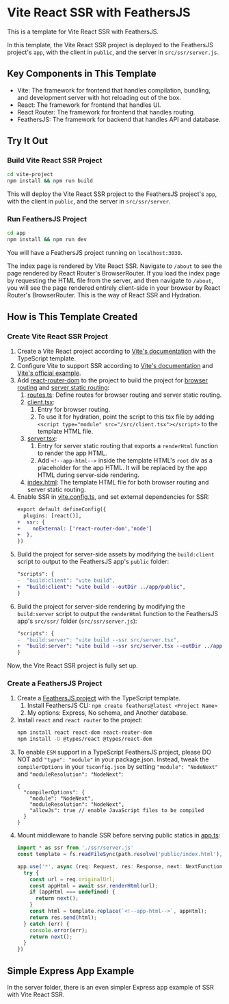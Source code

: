 # Vite React SSR with FeathersJS

This is a template for Vite React SSR with FeathersJS.

In this template, the Vite React SSR project is deployed to the FeathersJS project's `app`, with the client in `public`, and the server in `src/ssr/server.js`.

## Key Components in This Template

- Vite: The framework for frontend that handles compilation, bundling, and development server with hot reloading out of the box.
- React: The framework for frontend that handles UI.
- React Router: The framework for frontend that handles routing.
- FeathersJS: The framework for backend that handles API and database.

## Try It Out

### Build Vite React SSR Project

```bash
cd vite-project
npm install && npm run build
```

This will deploy the Vite React SSR project to the FeathersJS project's `app`, with the client in `public`, and the server in `src/ssr/server`.

### Run FeathersJS Project

```bash
cd app
npm install && npm run dev
```

You will have a FeathersJS project running on `localhost:3030`.

The index page is rendered by Vite React SSR. Navigate to `/about` to see the page rendered by React Router's BrowserRouter. If you load the index page by requesting the HTML file from the server, and then navigate to `/about`, you will see the page rendered entirely client-side in your browser by React Router's BrowserRouter. This is the way of React SSR and Hydration.

## How is This Template Created

### Create Vite React SSR Project

1. Create a Vite React project according to [Vite's documentation](https://vitejs.dev/guide/) with the TypeScript template.
2. Configure Vite to support SSR according to [Vite's documentation](https://vitejs.dev/guide/ssr.html) and [Vite's official example](https://github.com/vitejs/vite-plugin-react/tree/main/playground/ssr-react).
3. Add [react-router-dom](https://reactrouter.com/en/main) to the project to build the project for [browser routing](https://reactrouter.com/en/main/routers/create-browser-router) and [server static routing](https://reactrouter.com/en/main/routers/create-static-router):
   1. [routes.ts](/vite-project/src/routes.ts): Define routes for browser routing and server static routing.
   2. [client.tsx](/vite-project/src/client.tsx): 
      1. Entry for browser routing. 
      2. To use it for hydration, point the script to this tsx file by adding `<script type="module" src="/src/client.tsx"></script>` to the template HTML file.
   3. [server.tsx](/vite-project/src/server.tsx): 
      1. Entry for server static routing that exports a `renderHtml` function to render the app HTML.
      2. Add `<!--app-html-->` inside the template HTML's `root` div as a placeholder for the app HTML. It will be replaced by the app HTML during server-side rendering.
   4. [index.html](/vite-project/index.html): The template HTML file for both browser routing and server static routing.
4. Enable SSR in [vite.config.ts](/vite-project/vite.config.ts), and set external dependencies for SSR:
    ```diff
    export default defineConfig({
      plugins: [react()],
    +  ssr: {
    +    noExternal: ['react-router-dom','node']
    +  },
    })
    ```
5. Build the project for server-side assets by modifying the `build:client` script to output to the FeathersJS app's `public` folder:
    ```diff
    "scripts": {
    -  "build:client": "vite build",
    +  "build:client": "vite build --outDir ../app/public",
    }
    ```
6. Build the project for server-side rendering by modifying the `build:server` script to output the `renderHtml` function to the FeathersJS app's `src/ssr/` folder (`src/ssr/server.js`):
    ```diff
    "scripts": {
    -  "build:server": "vite build --ssr src/server.tsx",
    +  "build:server": "vite build --ssr src/server.tsx --outDir ../app/src/ssr",
    }
    ```
Now, the Vite React SSR project is fully set up.

### Create a FeathersJS Project

1. Create a [FeathersJS project](https://feathersjs.com/guides/basics/starting.html) with the TypeScript template.
   1. Install FeathersJS CLI: `npm create feathers@latest <Project Name>`
   2. My options: Express, No schema, and Another database.
2. Install `react` and `react router` to the project:
    ```bash
    npm install react react-dom react-router-dom
    npm install -D @types/react @types/react-dom
    ```
3. To enable `ESM` support in a TypeScript FeathersJS project, please DO NOT add `"type": "module"` in your package.json. Instead, tweak the `compilerOptions` in your `tsconfig.json` by setting `"module": "NodeNext"` and `"moduleResolution": "NodeNext"`:
    ```json5
    {
      "compilerOptions": {
        "module": "NodeNext",
        "moduleResolution": "NodeNext",
        "allowJs": true // enable JavaScript files to be compiled
      }
    }
    ```
4. Mount middleware to handle SSR before serving public statics in [app.ts](/app/src/app.ts):
    ```ts
    import * as ssr from './ssr/server.js'
    const template = fs.readFileSync(path.resolve('public/index.html'), 'utf-8');

    app.use('*', async (req: Request, res: Response, next: NextFunction) => {
      try {
        const url = req.originalUrl;
        const appHtml = await ssr.renderHtml(url);
        if (appHtml === undefined) {
          return next();
        }
        const html = template.replace(`<!--app-html-->`, appHtml);
        return res.send(html);
      } catch (err) {
        console.error(err);
        return next();
      }
    })
    ```

## Simple Express App Example

In the server folder, there is an even simpler Express app example of SSR with Vite React SSR.
